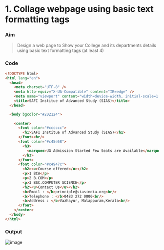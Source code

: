 # 1. Collage webpage using basic text formatting tags

### Aim

> Design a web page to Show your College and its departments details using basic text formatting tags (at least 4)

### Code

```html
<!DOCTYPE html>
<html lang="en">
  <head>
    <meta charset="UTF-8" />
    <meta http-equiv="X-UA-Compatible" content="IE=edge" />
    <meta name="viewport" content="width=device-width, initial-scale=1.0" />
    <title>SAFI Institue of Advanced Study (SIAS)</title>
  </head>

  <body bgcolor="#202124">
      
    <center>
      <font color="#cccccc">
        <h1>SAFI Institue of Advanced Study (SIAS)</h1>
      </font><hr/>
      <font color="#c45e58">
        <h3>
          <marquee>UG Admission Started Few Seats are Available</marquee>
        </h3>
      </font>
      <font color="#c4947c">
        <h2><u>Course offered</u></h2>
        <p>1 BCA</p>
        <p>2 B.COM</p>
        <p>3 BSC.COMPUTER SCIENCE</p>
        <h2><u>Contact Us</u></h2>
        <b>Email : </b>principle@siasindia.org<br/>
        <b>Telephone : </b>0483 272 0000<br/>
        <b>Address : </b>Vazhayur, Malappuram,Kerala<br/>
      </font>
    </center>
  </body>
</html>
```

### Output

![image]()